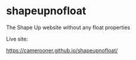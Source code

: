 # shapeupnofloat
The Shape Up website without any float properties

Live site:

https://camerooner.github.io/shapeupnofloat/
